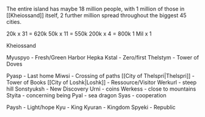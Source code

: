 The entire island has maybe 18 million people, with 1 million of those in [[Kheiossand]] itself, 2 further million spread throughout the biggest 45 cities.

20k x 31 = 620k
50k x 11 = 550k
200k x 4 = 800k
1 Mil x 1


Kheiossand

Myuspyo - Fresh/Green Harbor
Hepka
Kstal - Zero/first
Thelstym - Tower of Doves

Pyasp - Last home
Miwsi - Crossing of paths
[[City of Thelspri|Thelspri]] - Tower of Books
[[City of Loshk|Loshk]] - Ressource/Visitor
Werkurl - steep hill
Sonstyuksh - New Discovery
Urni - coins
Werkess - close to mountains
Styita - concerning being
Pyal - sea dragon
Syas - cooperation

Paysh - Light/hope
Kyu - King
Kyuran - Kingdom
Spyeki - Republic